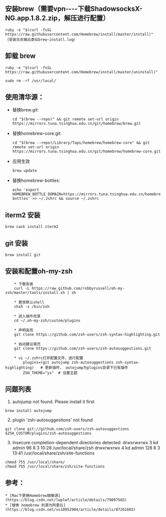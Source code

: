 ## 安装brew（需要vpn----下载ShadowsocksX-NG.app.1.8.2.zip，解压进行配置）
```
ruby -e "$(curl -fsSL https://raw.githubusercontent.com/Homebrew/install/master/install)"
（安装日志输出类似brew-install.log）
```

## 卸载 brew
```
ruby -e "$(curl -fsSL https://raw.githubusercontent.com/Homebrew/install/master/uninstall)"

sudo rm -rf /usr/local/
```

## 使用清华源：

* 替换brew.git:
    ```
    cd "$(brew --repo)" && git remote set-url origin https://mirrors.tuna.tsinghua.edu.cn/git/homebrew/brew.git

* 替换homebrew-core.git:
    ```
    cd "$(brew --repo)/Library/Taps/homebrew/homebrew-core" && git remote set-url origin https://mirrors.tuna.tsinghua.edu.cn/git/homebrew/homebrew-core.git
    ```

* 应用生效
    ```
    brew update
    ```

* 替换homebrew-bottles:
    ```
    echo 'export HOMEBREW_BOTTLE_DOMAIN=https://mirrors.tuna.tsinghua.edu.cn/homebrew-bottles' >> ~/.zshrc && source ~/.zshrc
    ```
## iterm2 安装
```
brew cask install iterm2
```

## git 安装
```
brew install git
```

## 安装和配置oh-my-zsh
```
    * 下载安装
    curl -L https://raw.github.com/robbyrussell/oh-my-zsh/master/tools/install.sh | sh

    * 更改默认shell
    chsh -s /bin/zsh

    * 进入插件目录
    cd ~/.oh-my-zsh/custom/plugins

    * 声明高亮
    git clone https://github.com/zsh-users/zsh-syntax-highlighting.git

    * 自动建议填充
    git clone https://github.com/zsh-users/zsh-autosuggestions.git

    * vi ~/.zshrc打开配置文件，进行配置        
        plugins=(git autojump zsh-autosuggestions zsh-syntax-highlighting)   # 更新插件， autojump为plugins目录下已有插件
        ZSH_THEME="ys"  # 设置主题
```

## 问题列表
1. autojump not found. Please install it first
```
brew install autojump
```

2. plugin 'zsh-autosuggestions' not found
```
git clone git://github.com/zsh-users/zsh-autosuggestions $ZSH_CUSTOM/plugins/zsh-autosuggestions
```

3.  Insecure completion-dependent directories detected:
drwxrwxrwx  3 kd  admin   96  8  3 10:28 /usr/local/share/zsh
drwxrwxrwx  4 kd  admin  128  8  3 13:41 /usr/local/share/zsh/site-functions
```
chmod 755 /usr/local/share/
chmod 755 /usr/local/share/zsh/site-functions
```

## 参考：
    * [Mac下更换Homebrew镜像源](https://blog.csdn.net/lwplwf/article/details/79097565)
    * [替换 homebrew 的源为阿里云](https://blog.csdn.net/xs18952904/article/details/87261603)